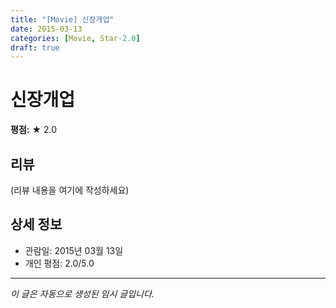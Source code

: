 ```yaml
---
title: "[Movie] 신장개업"
date: 2015-03-13
categories: [Movie, Star-2.0]
draft: true
---
```


# 신장개업

**평점:** ★ 2.0

## 리뷰

(리뷰 내용을 여기에 작성하세요)

## 상세 정보

- 관람일: 2015년 03월 13일
- 개인 평점: 2.0/5.0

---

*이 글은 자동으로 생성된 임시 글입니다.*
